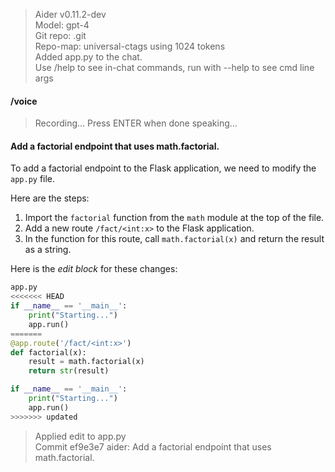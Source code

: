 
> Aider v0.11.2-dev  
> Model: gpt-4  
> Git repo: .git  
> Repo-map: universal-ctags using 1024 tokens  
> Added app.py to the chat.  
> Use /help to see in-chat commands, run with --help to see cmd line args  

#### /voice  

> Recording... Press ENTER when done speaking...  

#### Add a factorial endpoint that uses math.factorial.  

To add a factorial endpoint to the Flask application, we need to modify the `app.py` file. 

Here are the steps:

1. Import the `factorial` function from the `math` module at the top of the file.
2. Add a new route `/fact/<int:x>` to the Flask application.
3. In the function for this route, call `math.factorial(x)` and return the result as a string.

Here is the *edit block* for these changes:

```python
app.py
<<<<<<< HEAD
if __name__ == '__main__':
    print("Starting...")
    app.run()
=======
@app.route('/fact/<int:x>')
def factorial(x):
    result = math.factorial(x)
    return str(result)

if __name__ == '__main__':
    print("Starting...")
    app.run()
>>>>>>> updated
```

> Applied edit to app.py  
> Commit ef9e3e7 aider: Add a factorial endpoint that uses math.factorial.  
